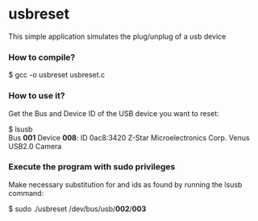 # usbreset
This simple application simulates the plug/unplug of a usb device

### How to compile?
$ gcc -o usbreset usbreset.c

### How to use it?
Get the Bus and Device ID of the USB device you want to reset:

$ lsusb  
Bus **001** Device **008**: ID 0ac8:3420 Z-Star Microelectronics Corp. Venus USB2.0 Camera

### Execute the program with sudo privileges
Make necessary substitution for <Bus> and <Device> ids as found by running the lsusb command:

$ sudo  ./usbreset  /dev/bus/usb/**002**/**003**
